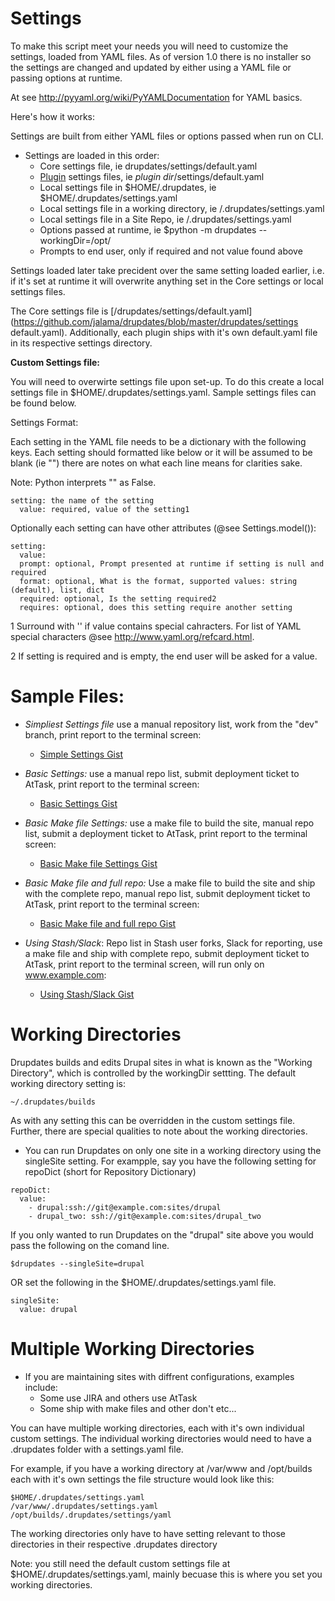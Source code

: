 Settings
===========

To make this script meet your needs you will need to customize the settings, loaded from YAML files.  As of version 1.0 there is no installer so the settings are changed and updated by either using a YAML file or passing options at runtime.

At see http://pyyaml.org/wiki/PyYAMLDocumentation for YAML basics.

Here's how it works:

Settings are built from either YAML files or options passed when run on CLI.

-  Settings are loaded in this order:<a name="overrides"></a>
    -  Core settings file, ie drupdates/settings/default.yaml
    -  [Plugin](plugins.md) settings files, ie *plugin dir*/settings/default.yaml
    -  Local settings file in $HOME/.drupdates, ie $HOME/.drupdates/settings.yaml
    -  Local settings file in a working directory, ie <working directory>/.drupdates/settings.yaml
    -  Local settings file in a Site Repo, ie <webroot>/.drupdates/settings.yaml
    -  Options passed at runtime, ie $python -m drupdates --workingDir=/opt/
    -  Prompts to end user, only if required and not value found above

Settings loaded later take precident over the same setting loaded earlier, i.e. if it's set at runtime it will overwrite anything set in the Core settings or local settings files.

The Core settings file is [/drupdates/settings/default.yaml](https://github.com/jalama/drupdates/blob/master/drupdates/settings default.yaml). Additionally, each plugin ships with it's own default.yaml file in its respective settings directory.

**Custom Settings file:**<a name="custom_settings"></a>

You will need to overwirte settings file upon set-up.  To do this create a local settings file in $HOME/.drupdates/settings.yaml.  Sample settings files can be found below.

Settings Format:

Each setting in the YAML file needs to be a dictionary with the following keys. Each setting should formatted like below or it will be assumed to be blank (ie "") there are notes on what each line means for clarities sake.

Note: Python interprets "" as False.

```
setting: the name of the setting
  value: required, value of the setting1
```
Optionally each setting can have other attributes (@see Settings.model()):

```
setting:
  value:
  prompt: optional, Prompt presented at runtime if setting is null and required
  format: optional, What is the format, supported values: string (default), list, dict
  required: optional, Is the setting required2
  requires: optional, does this setting require another setting
```

1 Surround with '' if value contains special cahracters.  For list of YAML special characters @see http://www.yaml.org/refcard.html.

2 If setting is required and is empty, the end user will be asked for a value.

**Sample Files:**<a name="samples"></a>
===========
- *Simpliest Settings file* use a manual repository list, work from the "dev" branch, print report to the terminal screen:
    - [Simple Settings Gist](https://gist.github.com/jalama/f76dc5647f3406229b94)

- *Basic Settings:* use a manual repo list, submit deployment ticket to AtTask, print report to the terminal screen:
    - [Basic Settings Gist](https://gist.github.com/jalama/c14c3e8880f7274dbb90)

- *Basic Make file Settings:* use a make file to build the site,
manual repo list, submit a deployment ticket to AtTask,
print report to the terminal screen:
    - [Basic Make file Settings Gist](https://gist.github.com/jalama/28aee650f3250cf92a55)

- *Basic Make file and full repo:*  Use a make file to build the site and ship
with the complete repo, manual repo list, submit deployment ticket to AtTask,
print report to the terminal screen:
    - [Basic Make file and full repo Gist](https://gist.github.com/jalama/29091db65a263ec021af)

- *Using Stash/Slack*: Repo list in Stash user forks, Slack for reporting,
use a make file and ship with complete repo, submit deployment ticket to AtTask,
print report to the terminal screen,
will run only on www.example.com:
    - [Using Stash/Slack Gist](https://gist.github.com/jalama/6798bf4e1b8e28a31088)

Working Directories
===========

Drupdates builds and edits Drupal sites in what is known as the "Working Directory", which is controlled by the workingDir settting.  The default working directory setting is:

```
~/.drupdates/builds
```

As with any setting this can be overridden in the custom settings file.  Further, there are special qualities to note about the working directories.

- You can run Drupdates on only one site in a working directory using the singleSite setting. For exampple, say you have the following setting for repoDict (short for Repository Dictionary)

```
repoDict:
  value:
    - drupal:ssh://git@example.com:sites/drupal
    - drupal_two: ssh://git@example.com:sites/drupal_two
```

If you only wanted to run Drupdates on the "drupal" site above you would pass the following
on the comand line.

```
$drupdates --singleSite=drupal
```

OR set the following in the $HOME/.drupdates/settings.yaml file.

```
singleSite:
  value: drupal
```

Multiple Working Directories
===========

- If you are maintaining sites with diffrent configurations, examples include:
  - Some use JIRA and others use AtTask
  - Some ship with make files and other don't etc...

You can have multiple working directories, each with it's own individual custom settings.  The individual working directories would need to have a .drupdates folder with a settings.yaml file.

For example, if you have a working directory at /var/www and /opt/builds each with it's own settings
the file structure would look like this:

```
$HOME/.drupdates/settings.yaml
/var/www/.drupdates/settings.yaml
/opt/builds/.drupdates/settings/yaml
```

The working directories only have to have setting relevant to those directories in their respective
 .drupdates directory

Note: you still need the default custom settings file at $HOME/.drupdates/settings.yaml, mainly becuase
this is where you set you working directories.  
